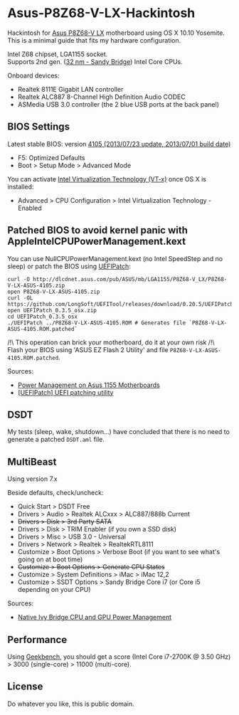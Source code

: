 # Asus-P8Z68-V-LX-Hackintosh

Hackintosh for [Asus P8Z68-V LX](https://www.asus.com/Motherboards/P8Z68V_LX/) motherboard using OS X 10.10 Yosemite.  
This is a minimal guide that fits my hardware configuration.

Intel Z68 chipset, LGA1155 socket.  
Supports 2nd gen. ([32 nm - Sandy Bridge](http://en.wikipedia.org/wiki/Sandy_Bridge)) Intel Core CPUs.

Onboard devices:
- Realtek 8111E Gigabit LAN controller
- Realtek ALC887 8-Channel High Definition Audio CODEC
- ASMedia USB 3.0 controller (the 2 blue USB ports at the back panel)

## BIOS Settings

Latest stable BIOS: version [4105 (2013/07/23 update, 2013/07/01 build date)](https://www.asus.com/Motherboards/P8Z68V_LX/HelpDesk_Download/)
- F5: Optimized Defaults
- Boot > Setup Mode > Advanced Mode

You can activate [Intel Virtualization Technology (VT-x)](http://en.wikipedia.org/wiki/X86_virtualization#Intel_virtualization_.28VT-x.29) once OS X is installed:
- Advanced > CPU Configuration > Intel Virtualization Technology - Enabled

## Patched BIOS to avoid kernel panic with AppleIntelCPUPowerManagement.kext

You can use NullCPUPowerManagement.kext (no Intel SpeedStep and no sleep) or patch the BIOS using [UEFIPatch](https://github.com/LongSoft/UEFITool):
```Shell
curl -O http://dlcdnet.asus.com/pub/ASUS/mb/LGA1155/P8Z68-V_LX/P8Z68-V-LX-ASUS-4105.zip
open P8Z68-V-LX-ASUS-4105.zip
curl -OL https://github.com/LongSoft/UEFITool/releases/download/0.20.5/UEFIPatch_0.3.5_osx.zip
open UEFIPatch_0.3.5_osx.zip
cd UEFIPatch_0.3.5_osx
./UEFIPatch ../P8Z68-V-LX-ASUS-4105.ROM # Generates file `P8Z68-V-LX-ASUS-4105.ROM.patched`
```

/!\ This operation can brick your motherboard, do it at your own risk /!\  
Flash your BIOS using 'ASUS EZ Flash 2 Utility' and file `P8Z68-V-LX-ASUS-4105.ROM.patched`.

Sources:
- [Power Management on Asus 1155 Motherboards](http://www.tonymacx86.com/bios-uefi/43486-asus-1155-patched-bios-repository.html)
- [[UEFIPatch] UEFI patching utility](http://www.insanelymac.com/forum/topic/285444-uefipatch-uefi-patching-utility/)

## DSDT

My tests (sleep, wake, shutdown...) have concluded that there is no need to generate a patched `DSDT.aml` file.

## MultiBeast

Using version 7.x

Beside defaults, check/uncheck:
- Quick Start > DSDT Free
- Drivers > Audio > Realtek ALCxxx > ALC887/888b Current
- ~~Drivers > Disk > 3rd Party SATA~~
- Drivers > Disk > TRIM Enabler (if you own a SSD disk)
- Drivers > Misc > USB 3.0 - Universal
- Drivers > Network > Realtek > RealtekRTL8111
- Customize > Boot Options > Verbose Boot (if you want to see what's going on at boot time)
- ~~Customize > Boot Options > Generate CPU States~~
- Customize > System Definitions > iMac > iMac 12,2
- Customize > SSDT Options > Sandy Bridge Core i7 (or Core i5 depending on your CPU)

Sources:
- [Native Ivy Bridge CPU and GPU Power Management](http://www.tonymacx86.com/mountain-lion-desktop-support/86807-ml-native-ivy-bridge-cpu-gpu-power-management.html)

## Performance

Using [Geekbench](http://www.primatelabs.com/geekbench/), you should get a score (Intel Core i7-2700K @ 3.50 GHz) > 3000 (single-core) > 11000 (multi-core).

## License

Do whatever you like, this is public domain.

